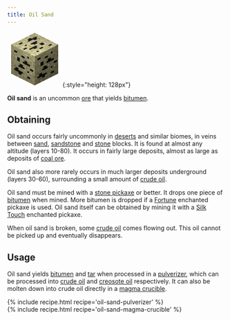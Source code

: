 ```yaml
---
title: Oil Sand
---
```


![Oil Sand](/assets/images/thermal-foundation/ore-fluid-crude-oil-sand.png){:style="height: 128px"}


**Oil sand** is an uncommon [ore](https://minecraft.gamepedia.com/Ore) that
yields [bitumen](/docs/thermal-foundation/materials/bitumen/).


Obtaining
---------
Oil sand occurs fairly uncommonly in
[deserts](https://minecraft.gamepedia.com/Desert) and similar biomes, in veins
between [sand](https://minecraft.gamepedia.com/Sand),
[sandstone](https://minecraft.gamepedia.com/Sandstone) and
[stone](https://minecraft.gamepedia.com/Stone) blocks. It is found at almost any
altitude (layers 10-80). It occurs in fairly large deposits, almost as large as
deposits of [coal ore](https://minecraft.gamepedia.com/Coal_Ore).

Oil sand also more rarely occurs in much larger deposits underground (layers
30-60), surrounding a small amount of [crude
oil](/docs/thermal-foundation/fluids/crude-oil/).

Oil sand must be mined with a [stone
pickaxe](https://minecraft.gamepedia.com/Pickaxe) or better. It drops one piece
of [bitumen](/docs/thermal-foundation/materials/bitumen/) when mined. More
bitumen is dropped if a [Fortune](https://minecraft.gamepedia.com/Fortune)
enchanted pickaxe is used. Oil sand itself can be obtained by mining it with a
[Silk Touch](https://minecraft.gamepedia.com/Silk_Touch) enchanted pickaxe.

When oil sand is broken, some [crude
oil](/docs/thermal-foundation/fluids/crude-oil/) comes flowing out. This oil
cannot be picked up and eventually disappears.


Usage
-----
Oil sand yields [bitumen](/docs/thermal-foundation/materials/bitumen/) and
[tar](/docs/thermal-foundation/materials/tar/) when processed in a
[pulverizer](/docs/thermal-expansion/machines/pulverizer/), which can be
processed into [crude oil](/docs/thermal-foundation/fluids/crude-oil/) and
[creosote oil](/docs/thermal-foundation/fluids/creosote-oil/) respectively. It
can also be molten down into crude oil directly in a [magma
crucible](/docs/thermal-expansion/machines/magma-crucible/).

<div>
{% include recipe.html recipe='oil-sand-pulverizer' %}<br />
{% include recipe.html recipe='oil-sand-magma-crucible' %}
</div>
